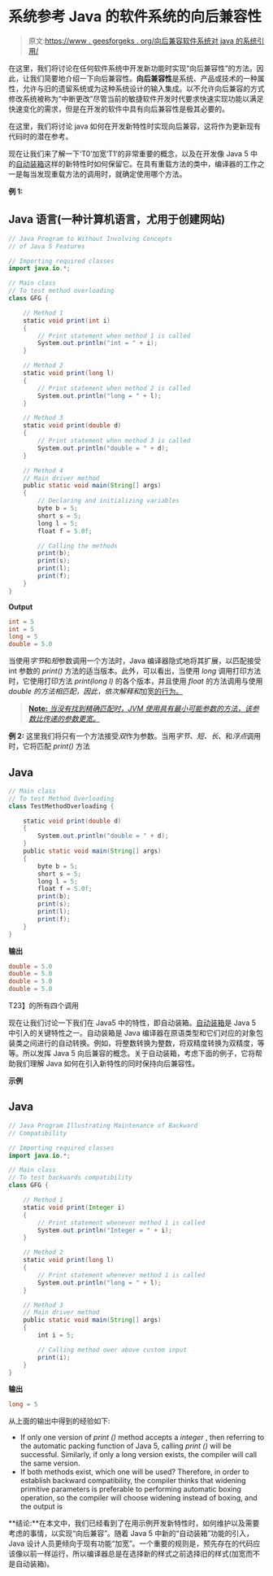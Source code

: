 # 系统参考 Java 的软件系统的向后兼容性

> 原文:[https://www . geesforgeks . org/向后兼容软件系统对 java 的系统引用/](https://www.geeksforgeeks.org/backwards-compatibility-in-a-software-system-with-systematic-reference-to-java/)

在这里，我们将讨论在任何软件系统中开发新功能时实现“向后兼容性”的方法。因此，让我们简要地介绍一下向后兼容性。**向后兼容性**是系统、产品或技术的一种属性，允许与旧的遗留系统或为这种系统设计的输入集成。以不允许向后兼容的方式修改系统被称为“中断更改”尽管当前的敏捷软件开发时代要求快速实现功能以满足快速变化的需求，但是在开发的软件中具有向后兼容性是极其必要的。

在这里，我们将讨论 java 如何在开发新特性时实现向后兼容，这将作为更新现有代码时的潜在参考。

现在让我们来了解一下‘T0’加宽‘T1’的非常重要的概念，以及在开发像 Java 5 中的[自动装箱](https://www.geeksforgeeks.org/autoboxing-unboxing-java/)这样的新特性时如何保留它。在具有重载方法的类中，编译器的工作之一是每当发现重载方法的调用时，就确定使用哪个方法。

**例 1:**

## Java 语言(一种计算机语言，尤用于创建网站)

```java
// Java Program to Without Involving Concepts
// of Java 5 Features

// Importing required classes
import java.io.*;

// Main class
// To test method overloading
class GFG {

    // Method 1
    static void print(int i)
    {
        // Print statement when method 1 is called
        System.out.println("int = " + i);
    }

    // Method 2
    static void print(long l)
    {
        // Print statement when method 2 is called
        System.out.println("long = " + l);
    }

    // Method 3
    static void print(double d)
    {
        // Print statement when method 3 is called
        System.out.println("double = " + d);
    }

    // Method 4
    // Main driver method
    public static void main(String[] args)
    {
        // Declaring and initializing variables
        byte b = 5;
        short s = 5;
        long l = 5;
        float f = 5.0f;

        // Calling the methods
        print(b);
        print(s);
        print(l);
        print(f);
    }
}
```

**Output**

```java
int = 5
int = 5
long = 5
double = 5.0
```

当使用*字节*和*短*参数调用一个方法时，Java 编译器隐式地将其扩展，以匹配接受 int 参数的 *print()* 方法的适当版本。此外，可以看出，当使用 *long* 调用打印方法时，它使用打印方法 *print(long l)* 的各个版本，并且使用 *float* 的方法调用与使用 *double 的方法相匹配，因此，*依次解释*和*加宽[的行为。](https://www.geeksforgeeks.org/method-overloading-autoboxing-widening-java/)

> [**Note:** *当没有找到精确匹配时，JVM 使用具有最小可能参数的方法，该参数比传递的参数更宽。*](https://www.geeksforgeeks.org/method-overloading-autoboxing-widening-java/)

**例 2:** 这里我们将只有一个方法接受*双*作为参数。当用*字节、短、长*、和*浮点*调用时，它将匹配 *print()* 方法

## Java

```java
// Main class
// To test Method Overloading
class TestMethodOverloading {

    static void print(double d)
    {
        System.out.println("double = " + d);
    }
    public static void main(String[] args)
    {
        byte b = 5;
        short s = 5;
        long l = 5;
        float f = 5.0f;
        print(b);
        print(s);
        print(l);
        print(f);
    }
}
```

**输出**

```java
double = 5.0
double = 5.0
double = 5.0
double = 5.0
```

T23】的所有四个调用

现在让我们讨论一下我们在 Java5 中的特性，即自动装箱。[自动装箱](https://www.geeksforgeeks.org/autoboxing-unboxing-java/)是 Java 5 中引入的关键特性之一。自动装箱是 Java 编译器在原语类型和它们对应的对象包装类之间进行的自动转换。例如，将整数转换为整数，将双精度转换为双精度，等等。所以发挥 Java 5 向后兼容的概念。关于自动装箱，考虑下面的例子，它将帮助我们理解 Java 如何在引入新特性的同时保持向后兼容性。

**示例**

## Java

```java
// Java Program Illustrating Maintenance of Backward
// Compatibility

// Importing required classes
import java.io.*;

// Main class
// To test backwards compatibility
class GFG {

    // Method 1
    static void print(Integer i)
    {
        // Print statement whenever method 1 is called
        System.out.println("Integer = " + i);
    }

    // Method 2
    static void print(long l)
    {
        // Print statement whenever method 1 is called
        System.out.println("long = " + l);
    }

    // Method 3
    // Main driver method
    public static void main(String[] args)
    {
        int i = 5;

        // Calling method over above custom input
        print(i);
    }
}
```

**输出**

```java
long = 5
```

从上面的输出中得到的经验如下:

*   If only one version of *print ()* method accepts a *integer* , then referring to the automatic packing function of Java 5, calling *print ()* will be successful. Similarly, if only a long version exists, the compiler will call the same version.
*   If both methods exist, which one will be used? Therefore, in order to establish backward compatibility, the compiler thinks that widening primitive parameters is preferable to performing automatic boxing operation, so the compiler will choose widening instead of boxing, and the output is

**结论:**在本文中，我们已经看到了在用示例开发新特性时，如何维护以及需要考虑的事情，以实现“向后兼容”。随着 Java 5 中新的“自动装箱”功能的引入，Java 设计人员更倾向于现有功能“加宽”。一个重要的规则是，预先存在的代码应该像以前一样运行，所以编译器总是在选择新的样式之前选择旧的样式(加宽而不是自动装箱)。